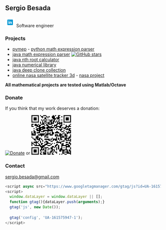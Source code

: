 ## Sergio Besada

[<img src="LinkedinIcon.png">](https://www.linkedin.com/in/sergiobesada/) Software engineer
### Projects
 - [pymep](https://pypi.org/project/pymep/) - [python math expression parser](https://github.com/sbesada/python.math.expression.parser.pymep)
 - [java math expression parser](https://github.com/sbesada/java.math.expression.parser) [![GitHub stars](https://img.shields.io/github/stars/sbesada/java.math.expression.parser.svg?style=social&label=Star&maxAge=2592000)](https://github.com/sbesada/java.math.expression.parser/stargazers/)
 - [java nth root calculator](https://github.com/sbesada/java.nth.root.calculator.git)
 - [java numerical library](https://github.com/sbesada/java.math.numerical.library)
 - [java deep clone collection](https://github.com/sbesada/java.deep.clone.collection)
 - [online nasa satellite tracker 3d](https://sbesada.github.io/online.nasa.satellite.tracker.3d/) - [nasa project](https://github.com/sbesada/online.nasa.satellite.tracker.3d)
 
 **All mathematical projects are tested using Matlab/Octave**
 

### Donate

If you think that my work deserves a donation:

[![Donate](https://www.paypalobjects.com/en_US/ES/i/btn/btn_donateCC_LG.gif)](https://www.paypal.com/cgi-bin/webscr?cmd=_s-xclick&hosted_button_id=H2CQS6ZAFUT9Q&source=url)  or ![Donate](CodigoQR.png)





### Contact

sergio.besada@gmail.com



<!-- Global site tag (gtag.js) - Google Analytics -->
```javascript
<script async src="https://www.googletagmanager.com/gtag/js?id=UA-161575947-1"></script>
<script>
  window.dataLayer = window.dataLayer || [];
  function gtag(){dataLayer.push(arguments);}
  gtag('js', new Date());

  gtag('config', 'UA-161575947-1');
</script>
```

